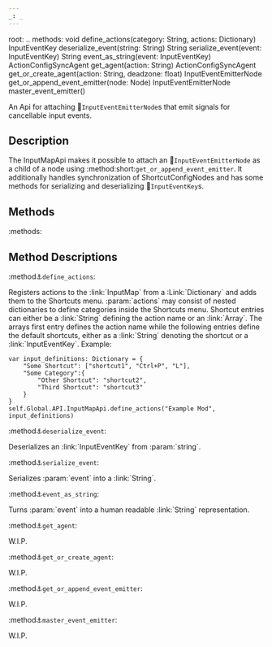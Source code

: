 ```yaml
---
_: _
---
```

root: ..
methods:    void define_actions(category: String, actions: Dictionary)
            InputEventKey deserialize_event(string: String)
            String serialize_event(event: InputEventKey)
            String event_as_string(event: InputEventKey)
            ActionConfigSyncAgent get_agent(action: String)
            ActionConfigSyncAgent get_or_create_agent(action: String, deadzone: float)
            InputEventEmitterNode get_or_append_event_emitter(node: Node)
            InputEventEmitterNode master_event_emitter()

<link rel="stylesheet" href="../../wiki.css">

An Api for attaching :link:`InputEventEmitterNode`s that emit signals for cancellable input events.

## Description

The InputMapApi makes it possible to attach an :link:`InputEventEmitterNode` as a child of a node using :method:short:`get_or_append_event_emitter`. It additionally handles synchronization of ShortcutConfigNodes and has some methods for serializing and deserializing :link:`InputEventKey`s.

## Methods

:methods:

## Method Descriptions

:method:anchor:`define_actions`:

<span class="indent">
Registers actions to the :link:`InputMap` from a :Link:`Dictionary` and adds them to the Shortcuts menu. :param:`actions` may consist of nested dictionaries to define categories inside the Shortcuts menu. Shortcut entries can either be a :link:`String` defining the action name or an :link:`Array`. The arrays first entry defines the action name while the following entries define the default shortcuts, either as a :link:`String` denoting the shortcut or a :link:`InputEventKey`.
Example:

```gdscript
var input_definitions: Dictionary = {
    "Some Shortcut": ["shortcut1", "Ctrl+P", "L"],
    "Some Category":{
        "Other Shortcut": "shortcut2",
        "Third Shortcut": "shortcut3"
    }
}
self.Global.API.InputMapApi.define_actions("Example Mod", input_definitions)
```
</span>

:method:anchor:`deserialize_event`:

<span class="indent">
Deserializes an :link:`InputEventKey` from :param:`string`.
</span>

:method:anchor:`serialize_event`:

<span class="indent">
Serializes :param:`event` into a :link:`String`.
</span>

:method:anchor:`event_as_string`:

<span class="indent">
Turns :param:`event` into a human readable :link:`String` representation.
</span>

:method:anchor:`get_agent`:

<span class="indent">
W.I.P.
</span>

:method:anchor:`get_or_create_agent`:

<span class="indent">
W.I.P.
</span>

:method:anchor:`get_or_append_event_emitter`:

<span class="indent">
W.I.P.
</span>

:method:anchor:`master_event_emitter`:

<span class="indent">
W.I.P.
</span>